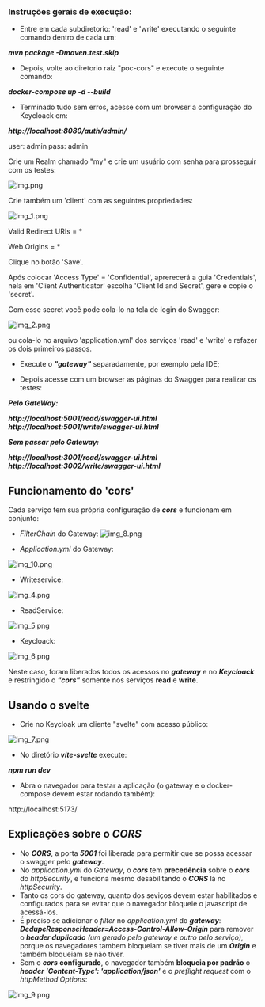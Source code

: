 

### Instruções gerais de execução:

* Entre em cada subdiretorio: 'read' e 'write' executando o seguinte comando dentro de cada um:

***mvn package -Dmaven.test.skip***

* Depois, volte ao diretorio raiz "poc-cors" e execute o seguinte comando:

***docker-compose up -d --build***


* Terminado tudo sem erros, acesse com um browser a configuração do Keycloack em:

***http://localhost:8080/auth/admin/***

user: admin 
pass: admin

Crie um Realm chamado "my" e crie um usuário com senha para prosseguir com os testes:

![img.png](img.png)

Crie também um 'client' com as seguintes propriedades:

![img_1.png](img_1.png)

Valid Redirect URIs = *

Web Origins = *

Clique no botão 'Save'.


Após colocar 'Access Type' = 'Confidential', aprerecerá a guia 'Credentials', nela 
em 'Client Authenticator' escolha 'Client Id and Secret', gere e copie o 'secret'.

Com esse secret você pode cola-lo na tela de login do Swagger:

![img_2.png](img_2.png)

ou cola-lo no arquivo 'application.yml' dos serviços 'read' e 'write' e refazer os dois primeiros passos.

* Execute o ***"gateway"*** separadamente, por exemplo pela IDE;

* Depois acesse com um browser as páginas do Swagger para realizar os testes:

***Pelo GateWay:***

***http://localhost:5001/read/swagger-ui.html***
***http://localhost:5001/write/swagger-ui.html***

***Sem passar pelo Gateway:***

***http://localhost:3001/read/swagger-ui.html***
***http://localhost:3002/write/swagger-ui.html***

## Funcionamento do 'cors'

Cada serviço tem sua própria configuração de ***cors*** e funcionam em conjunto:

* *FilterChain* do Gateway:
![img_8.png](img_8.png)

* *Application.yml* do Gateway:

![img_10.png](img_10.png)

* Writeservice:

![img_4.png](img_4.png)

* ReadService:

![img_5.png](img_5.png)

* Keycloack:

![img_6.png](img_6.png)

Neste caso, foram liberados todos os acessos no ***gateway*** e no ***Keycloack*** e restringido o ***"cors"*** somente nos serviços **read** 
e **write**.


## Usando o svelte

* Crie no Keycloak um cliente "svelte" com acesso público:

![img_7.png](img_7.png)

* No diretório ***vite-svelte*** execute: 

***npm run dev***

* Abra o navegador para testar a aplicação (o gateway e o docker-compose devem estar rodando também):

http://localhost:5173/

## Explicações sobre o ***CORS***

* No ***CORS***, a porta ***5001*** foi liberada para permitir que se possa acessar o swagger pelo ***gateway***.
* No *application.yml* do *Gateway*, o ***cors*** tem **precedência** sobre o ***cors*** do *httpSecurity*, e funciona mesmo desabilitando o ***CORS*** lá no *httpSecurity*.
* Tanto os cors do gateway, quanto dos seviços devem estar habilitados e configurados para se evitar que o navegador bloqueie o javascript de acessá-los.
* É preciso se adicionar o *filter* no *application.yml* do ***gateway***: ***DedupeResponseHeader=Access-Control-Allow-Origin*** para remover o ***header duplicado*** *(um gerado pelo gateway e outro pelo serviço)*, porque os navegadores tambem bloqueiam se tiver mais de um ***Origin*** e também bloqueiam se não tiver.
* Sem o ***cors*** **configurado**, o navegador também **bloqueia por padrão** o ***header 'Content-Type': 'application/json'*** e o *preflight request* com o *httpMethod Options*:

![img_9.png](img_9.png)